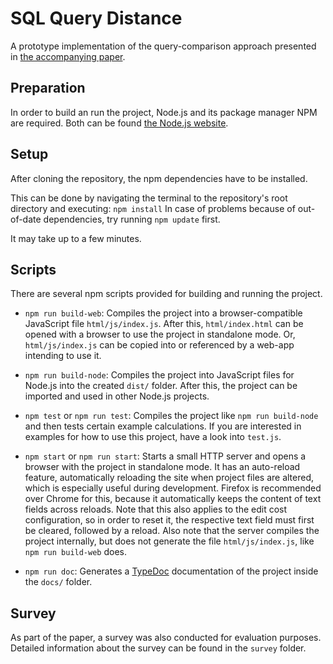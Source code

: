 # SQL Query Distance

A prototype implementation of the query-comparison approach presented in [the accompanying paper](https://github.com/FAU-CS6/sql-query-distance/blob/master/paper.pdf).


## Preparation

In order to build an run the project, Node.js and its package manager NPM are required.
Both can be found [the Node.js website](https://nodejs.org/).


## Setup

After cloning the repository, the npm dependencies have to be installed.

This can be done by navigating the terminal to the repository's root directory and executing: `npm install`
In case of problems because of out-of-date dependencies, try running `npm update` first.

It may take up to a few minutes.


## Scripts

There are several npm scripts provided for building and running the project.

- `npm run build-web`:
Compiles the project into a browser-compatible JavaScript file `html/js/index.js`.
After this, `html/index.html` can be opened with a browser to use the project in standalone mode.
Or, `html/js/index.js` can be copied into or referenced by a web-app intending to use it.

- `npm run build-node`:
Compiles the project into JavaScript files for Node.js into the created `dist/` folder.
After this, the project can be imported and used in other Node.js projects.

- `npm test` or `npm run test`:
Compiles the project like `npm run build-node` and then tests certain example calculations.
If you are interested in examples for how to use this project, have a look into `test.js`.

- `npm start` or `npm run start`:
Starts a small HTTP server and opens a browser with the project in standalone mode.
It has an auto-reload feature, automatically reloading the site when project files are altered, which is especially useful during development.
Firefox is recommended over Chrome for this, because it automatically keeps the content of text fields across reloads.
Note that this also applies to the edit cost configuration, so in order to reset it, the respective text field must first be cleared, followed by a reload.
Also note that the server compiles the project internally, but does not generate the file `html/js/index.js`, like `npm run build-web` does.

- `npm run doc`:
Generates a [TypeDoc](https://typedoc.org/) documentation of the project inside the `docs/` folder.


## Survey

As part of the paper, a survey was also conducted for evaluation purposes. Detailed information about the survey can be found in the `survey` folder.